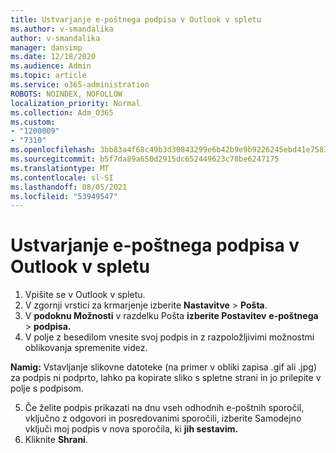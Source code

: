 ```yaml
---
title: Ustvarjanje e-poštnega podpisa v Outlook v spletu
ms.author: v-smandalika
author: v-smandalika
manager: dansimp
ms.date: 12/18/2020
ms.audience: Admin
ms.topic: article
ms.service: o365-administration
ROBOTS: NOINDEX, NOFOLLOW
localization_priority: Normal
ms.collection: Adm_O365
ms.custom:
- "1200009"
- "7310"
ms.openlocfilehash: 3bb83a4f68c49b3d30843299e6b42b9e9b9226245ebd41e75831694b95839c46
ms.sourcegitcommit: b5f7da89a650d2915dc652449623c78be6247175
ms.translationtype: MT
ms.contentlocale: sl-SI
ms.lasthandoff: 08/05/2021
ms.locfileid: "53949547"
---
```

# <a name="create-an-email-signature-in-outlook-on-the-web"></a>Ustvarjanje e-poštnega podpisa v Outlook v spletu

1. Vpišite se v Outlook v spletu.
2. V zgornji vrstici za krmarjenje izberite **Nastavitve**  >  **Pošta**.
3. V **podoknu Možnosti** v razdelku Pošta **izberite Postavitev** **e-poštnega**  >  **podpisa.**
4. V polje z besedilom vnesite svoj podpis in z razpoložljivimi možnostmi oblikovanja spremenite videz.

**Namig:** Vstavljanje slikovne datoteke (na primer v obliki zapisa .gif ali .jpg) za podpis ni podprto, lahko pa kopirate sliko s spletne strani in jo prilepite v polje s podpisom.

5. Če želite podpis prikazati na dnu vseh odhodnih e-poštnih sporočil, vključno z odgovori in posredovanimi sporočili, izberite Samodejno vključi moj podpis v nova sporočila, ki **jih sestavim.**
6. Kliknite **Shrani**.
